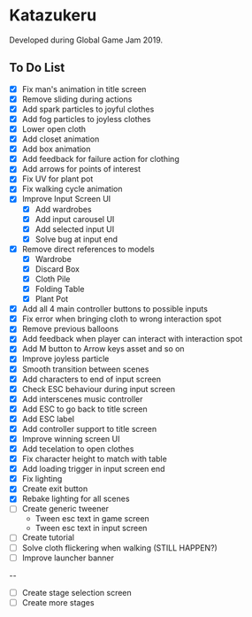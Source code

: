 # Katazukeru

Developed during Global Game Jam 2019.

## To Do List

- [x] Fix man's animation in title screen
- [x] Remove sliding during actions
- [x] Add spark particles to joyful clothes
- [x] Add fog particles to joyless clothes
- [x] Lower open cloth
- [x] Add closet animation
- [x] Add box animation
- [x] Add feedback for failure action for clothing
- [x] Add arrows for points of interest
- [x] Fix UV for plant pot
- [x] Fix walking cycle animation
- [x] Improve Input Screen UI
    - [x] Add wardrobes
    - [x] Add input carousel UI
    - [x] Add selected input UI
    - [x] Solve bug at input end
- [x] Remove direct references to models
    - [x] Wardrobe
    - [x] Discard Box
    - [x] Cloth Pile
    - [x] Folding Table
    - [x] Plant Pot
- [x] Add all 4 main controller buttons to possible inputs
- [x] Fix error when bringing cloth to wrong interaction spot
- [x] Remove previous balloons
- [x] Add feedback when player can interact with interaction spot
- [x] Add M button to Arrow keys asset and so on
- [x] Improve joyless particle
- [x] Smooth transition between scenes
- [x] Add characters to end of input screen
- [x] Check ESC behaviour during input screen
- [x] Add interscenes music controller
- [x] Add ESC to go back to title screen
- [x] Add ESC label
- [x] Add controller support to title screen
- [x] Improve winning screen UI
- [x] Add tecelation to open clothes
- [x] Fix character height to match with table
- [x] Add loading trigger in input screen end
- [x] Fix lighting
- [x] Create exit button
- [x] Rebake lighting for all scenes
- [ ] Create generic tweener
    - Tween esc text in game screen
    - Tween esc text in input screen
- [ ] Create tutorial
- [ ] Solve cloth flickering when walking (STILL HAPPEN?)
- [ ] Improve launcher banner

--

- [ ] Create stage selection screen
- [ ] Create more stages
